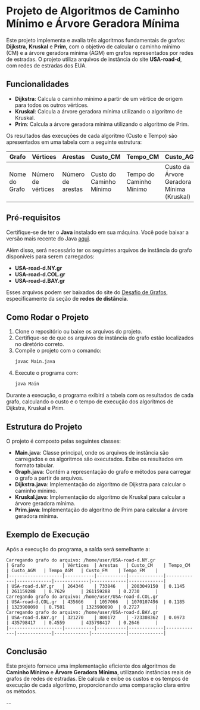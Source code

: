 # Projeto de Algoritmos de Caminho Mínimo e Árvore Geradora Mínima

Este projeto implementa e avalia três algoritmos fundamentais de grafos: **Dijkstra**, **Kruskal** e **Prim**, com o objetivo de calcular o caminho mínimo (CM) e a árvore geradora mínima (AGM) em grafos representados por redes de estradas. O projeto utiliza arquivos de instância do site **USA-road-d**, com redes de estradas dos EUA.

## Funcionalidades

- **Dijkstra**: Calcula o caminho mínimo a partir de um vértice de origem para todos os outros vértices.
- **Kruskal**: Calcula a árvore geradora mínima utilizando o algoritmo de Kruskal.
- **Prim**: Calcula a árvore geradora mínima utilizando o algoritmo de Prim.
  
Os resultados das execuções de cada algoritmo (Custo e Tempo) são apresentados em uma tabela com a seguinte estrutura:

| Grafo               | Vértices | Arestas | Custo_CM | Tempo_CM | Custo_AGM | Tempo_AGM | Custo_FM | Tempo_FM |
|---------------------|----------|---------|----------|----------|-----------|-----------|----------|----------|
| Nome do Grafo       | Número de vértices | Número de arestas | Custo do Caminho Mínimo | Tempo do Caminho Mínimo | Custo da Árvore Geradora Mínima (Kruskal) | Tempo da Árvore Geradora Mínima (Kruskal) | Custo da Árvore Geradora Mínima (Prim) | Tempo da Árvore Geradora Mínima (Prim) |

## Pré-requisitos

Certifique-se de ter o **Java** instalado em sua máquina. Você pode baixar a versão mais recente do Java [aqui](https://www.oracle.com/java/technologies/javase-jdk17-downloads.html).

Além disso, será necessário ter os seguintes arquivos de instância do grafo disponíveis para serem carregados:

- **USA-road-d.NY.gr**
- **USA-road-d.COL.gr**
- **USA-road-d.BAY.gr**

Esses arquivos podem ser baixados do site do [Desafio de Grafos](http://www.dis.uniroma1.it/challenge9/download.shtml), especificamente da seção de **redes de distância**.

## Como Rodar o Projeto

1. Clone o repositório ou baixe os arquivos do projeto.
2. Certifique-se de que os arquivos de instância do grafo estão localizados no diretório correto.
3. Compile o projeto com o comando:
   ```bash
   javac Main.java
   ```
4. Execute o programa com:
   ```bash
   java Main
   ```

Durante a execução, o programa exibirá a tabela com os resultados de cada grafo, calculando o custo e o tempo de execução dos algoritmos de Dijkstra, Kruskal e Prim.

## Estrutura do Projeto

O projeto é composto pelas seguintes classes:

- **Main.java**: Classe principal, onde os arquivos de instância são carregados e os algoritmos são executados. Exibe os resultados em formato tabular.
- **Graph.java**: Contém a representação do grafo e métodos para carregar o grafo a partir de arquivos.
- **Dijkstra.java**: Implementação do algoritmo de Dijkstra para calcular o caminho mínimo.
- **Kruskal.java**: Implementação do algoritmo de Kruskal para calcular a árvore geradora mínima.
- **Prim.java**: Implementação do algoritmo de Prim para calcular a árvore geradora mínima.

## Exemplo de Execução

Após a execução do programa, a saída será semelhante a:

```
Carregando grafo do arquivo: /home/user/USA-road-d.NY.gr
| Grafo              | Vértices  | Arestas   | Custo_CM    | Tempo_CM    | Custo_AGM   | Tempo_AGM   | Custo_FM    | Tempo_FM    |
|--------------------|-----------|-----------|-------------|-------------|-------------|-------------|-------------|-------------|
| USA-road-d.NY.gr   | 264346    | 733846    | 2003049150  | 0.1145      | 261159288   | 0.7629      | 261159288   | 0.2730      |
Carregando grafo do arquivo: /home/user/USA-road-d.COL.gr
| USA-road-d.COL.gr  | 435666    | 1057066   | 1070107496  | 0.1185      | 1323900090  | 0.7501      | 1323900090  | 0.2727      |
Carregando grafo do arquivo: /home/user/USA-road-d.BAY.gr
| USA-road-d.BAY.gr  | 321270    | 800172    | -723308362  | 0.0973      | 435798417   | 0.4559      | 435798417   | 0.2646      |
|--------------------|-----------|-----------|-------------|-------------|-------------|-------------|-------------|-------------|
```

## Conclusão

Este projeto fornece uma implementação eficiente dos algoritmos de **Caminho Mínimo** e **Árvore Geradora Mínima**, utilizando instâncias reais de grafos de redes de estradas. Ele calcula e exibe os custos e os tempos de execução de cada algoritmo, proporcionando uma comparação clara entre os métodos.

--